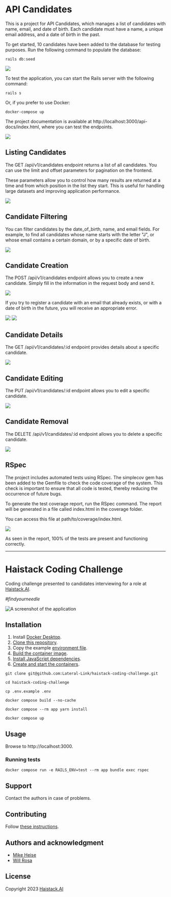 # API Candidates

This is a project for API Candidates, which manages a list of candidates with name, email, and date of birth. Each candidate must have a name, a unique email address, and a date of birth in the past.

To get started, 10 candidates have been added to the database for testing purposes. Run the following command to populate the database:

```shell
rails db:seed
```

![](app/assets/images/print-seed.png)

To test the application, you can start the Rails server with the following command:

```shell
rails s
```

Or, if you prefer to use Docker:

```shell
docker-compose up
```

The project documentation is available at http://localhost:3000/api-docs/index.html, where you can test the endpoints.

![](app/assets/images/api-documentation.png)


## Listing Candidates
The GET /api/v1/candidates endpoint returns a list of all candidates. You can use the limit and offset parameters for pagination on the frontend.

These parameters allow you to control how many results are returned at a time and from which position in the list they start. This is useful for handling large datasets and improving application performance.

![](app/assets/images/get-api-v1-candidates.png)

## Candidate Filtering
You can filter candidates by the date_of_birth, name, and email fields. For example, to find all candidates whose name starts with the letter "J", or whose email contains a certain domain, or by a specific date of birth.

![](app/assets/images/response-filter.png)

## Candidate Creation
The POST /api/v1/candidates endpoint allows you to create a new candidate. Simply fill in the information in the request body and send it.

![](app/assets/images/post-api-v1-candidates.png)

If you try to register a candidate with an email that already exists, or with a date of birth in the future, you will receive an appropriate error.

![](app/assets/images/post-api-v1-candidates-error-email.png)
![](app/assets/images/post-api-v1-candidates-error-date.png)

## Candidate Details
The GET /api/v1/candidates/:id endpoint provides details about a specific candidate.

![](app/assets/images/get-api-v1-candidates-id.png)

## Candidate Editing
The PUT /api/v1/candidates/:id endpoint allows you to edit a specific candidate.

![](app/assets/images/put-api-v1-candidates-id.png)

## Candidate Removal
The DELETE /api/v1/candidates/:id endpoint allows you to delete a specific candidate.

![](app/assets/images/delete-api-v1-candidates-id.png)

## RSpec
The project includes automated tests using RSpec. The simplecov gem has been added to the Gemfile to check the code coverage of the system. This check is important to ensure that all code is tested, thereby reducing the occurrence of future bugs.

To generate the test coverage report, run the RSpec command. The report will be generated in a file called index.html in the coverage folder.

You can access this file at path/to/coverage/index.html.

![](app/assets/images/simplecov.png)

As seen in the report, 100% of the tests are present and functioning correctly.


____________________________________________________________________________________
# Haistack Coding Challenge

Coding challenge presented to candidates interviewing for a role at [Haistack.AI](https://www.linkedin.com/company/haistack/).

_#findyourneedle_

![A screenshot of the application](SCREENSHOT.png)

## Installation

1. Install [Docker Desktop](https://docs.docker.com/get-docker/).
2. [Clone this repository](https://docs.github.com/en/repositories/creating-and-managing-repositories/cloning-a-repository).
3. Copy the example [environment file](https://docs.docker.com/compose/environment-variables/env-file/).   
4. [Build the container image](https://docs.docker.com/engine/reference/commandline/compose_build/).
5. [Install JavaScript dependencies](https://classic.yarnpkg.com/en/docs/cli/install).
6. [Create and start the containers](https://docs.docker.com/engine/reference/commandline/compose_up/).

```shell
git clone git@github.com:Lateral-Link/haistack-coding-challenge.git

cd haistack-coding-challenge

cp .env.example .env

docker compose build --no-cache

docker compose --rm app yarn install

docker compose up
```

## Usage

Browse to http://localhost:3000.

### Running tests

```shell
docker compose run -e RAILS_ENV=test --rm app bundle exec rspec
```

## Support

Contact the authors in case of problems.  

## Contributing

Follow [these instructions](https://docs.github.com/en/get-started/quickstart/contributing-to-projects).

## Authors and acknowledgment

- [Mike Heise](mailto:mheise@haistack.ai)
- [Will Rosa](mailto:wrosa@haistack.ai)

## License

Copyright 2023 [Haistack.AI](https://www.linkedin.com/company/haistack/)
